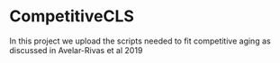 # CompetitiveCLS
In this project we upload the scripts needed to fit competitive aging as discussed in Avelar-Rivas et al 2019

